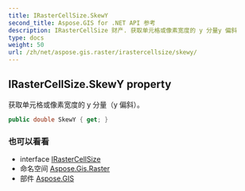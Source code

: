 ```yaml
---
title: IRasterCellSize.SkewY
second_title: Aspose.GIS for .NET API 参考
description: IRasterCellSize 财产. 获取单元格或像素宽度的 y 分量y 偏斜
type: docs
weight: 50
url: /zh/net/aspose.gis.raster/irastercellsize/skewy/
---
```

## IRasterCellSize.SkewY property

获取单元格或像素宽度的 y 分量（y 偏斜）。

```csharp
public double SkewY { get; }
```

### 也可以看看

* interface [IRasterCellSize](../)
* 命名空间 [Aspose.Gis.Raster](../../irastercellsize/)
* 部件 [Aspose.GIS](../../../)


